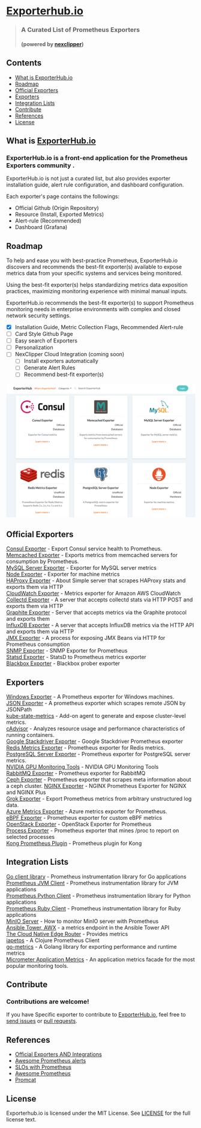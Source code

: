 # [Exporterhub.io](https://exporterhub.io/)
> ### A Curated List of Prometheus Exporters 
> #### (powered by [nexclipper](https://nexclipper.io))

## Contents

- [What is ExporterHub.io](https://github.com/NexClipper/exporterhub.io#what-is-exporterhubio)
- [Roadmap](https://github.com/NexClipper/exporterhub.io#roadmap)
- [Official Exporters](https://github.com/NexClipper/exporterhub.io#official-exporters)
- [Exporters](https://github.com/NexClipper/exporterhub.io#exporters)
- [Integration Lists](https://github.com/NexClipper/exporterhub.io#integration-lists)
- [Contribute](https://github.com/NexClipper/exporterhub.io#contribute)
- [References](https://github.com/NexClipper/exporterhub.io#references)
- [License](https://github.com/NexClipper/exporterhub.io#license)

## What is [ExporterHub.io](https://exporterhub.io/)

### ExporterHub.io is a front-end application for the Prometheus Exporters community .

ExporterHub.io is not just a curated list, but also provides exporter installation guide, alert rule configuration, and dashboard configuration.

Each exporter's page contains the followings:

- Official Github (Origin Repository)
- Resource (Install, Exported Metrics)
- Alert-rule (Recommended)
- Dashboard (Grafana)


## Roadmap

To help and ease you with best-practice Prometheus, ExporterHub.io discovers and recommends the best-fit exporter(s) available to expose metrics data from your specific systems and services being monitored.

Using the best-fit exporter(s) helps standardizing metrics data exposition practices, maximizing monitoring experience with minimal manual inputs.

ExporterHub.io recommends the best-fit exporter(s) to support Prometheus monitoring needs in enterprise environments with complex and closed network security settings.


* [x] Installation Guide, Metric Collection Flags, Recommended Alert-rule
* [ ] Card Style Github Page
* [ ] Easy search of Exporters
* [ ] Personalization
* [ ] NexClipper Cloud Integration (coming soon)
  * [ ] Install exporters automatically
  * [ ] Generate Alert Rules
  * [ ] Recommend best-fit exporter(s)

![exporterhub](./media/exporterhub.png)

## Official Exporters

[Consul Exporter](https://github.com/NexClipper/exporterhub.io/blob/master/lists/consul/README.md) - Export Consul service health to Prometheus.  
[Memcached Exporter](https://github.com/NexClipper/exporterhub.io/blob/master/lists/memcached/README.md) - Exports metrics from memcached servers for consumption by Prometheus.   
[MySQL Server Exporter](https://github.com/NexClipper/exporterhub.io/blob/master/lists/mysql/README.md) - Exporter for MySQL server metrics   
[Node Exporter](https://github.com/NexClipper/exporterhub.io/blob/master/lists/node/README.md) - Exporter for machine metrics   
[HAProxy Exporter](https://github.com/NexClipper/exporterhub.io/blob/master/lists/haproxy/README.md) - About
Simple server that scrapes HAProxy stats and exports them via HTTP   
[CloudWatch Exporter](https://github.com/prometheus/cloudwatch_exporter) - Metrics exporter for Amazon AWS CloudWatch   
[Collectd Exporter](https://github.com/prometheus/collectd_exporter) - A server that accepts collectd stats via HTTP POST and exports them via HTTP   
[Graphite Exporter](https://github.com/prometheus/graphite_exporter) - Server that accepts metrics via the Graphite protocol and exports them   
[InfluxDB Exporter](https://github.com/prometheus/influxdb_exporter) - A server that accepts InfluxDB metrics via the HTTP API and exports them via HTTP  
[JMX Exporter](https://github.com/prometheus/jmx_exporter) - A process for exposing JMX Beans via HTTP for Prometheus consumption   
[SNMP Exporter](https://github.com/prometheus/snmp_exporter) - SNMP Exporter for Prometheus   
[Statsd Exporter](https://github.com/prometheus/statsd_exporter) - StatsD to Prometheus metrics exporter   
[Blackbox Exporter](https://github.com/prometheus/blackbox_exporter) - Blackbox prober exporter   


## Exporters

[Windows Exporter](https://github.com/prometheus-community/windows_exporter) - A Prometheus exporter for Windows machines.    
[JSON Exporter](https://github.com/prometheus-community/json_exporter) - A prometheus exporter which scrapes remote JSON by JSONPath   
[kube-state-metrics](https://github.com/kubernetes/kube-state-metrics) - Add-on agent to generate and expose cluster-level metrics.    
[cAdvisor](https://github.com/google/cadvisor) - Analyzes resource usage and performance characteristics of running containers.   
[Google Stackdriver Exporter](https://github.com/prometheus-community/stackdriver_exporter) - Google Stackdriver Prometheus exporter   
[Redis Metrics Exporter](https://github.com/oliver006/redis_exporter) - Prometheus exporter for Redis metrics.   
[PostgreSQL Server Exporter](https://github.com/wrouesnel/postgres_exporter) - Prometheus exporter for PostgreSQL server metrics.   
[NVIDIA GPU Monitoring Tools](https://github.com/NVIDIA/gpu-monitoring-tools) - NVIDIA GPU Monitoring Tools   
[RabbitMQ Exporter](https://github.com/kbudde/rabbitmq_exporter) - Prometheus exporter for RabbitMQ     
[Ceph Exporter](https://github.com/digitalocean/ceph_exporter) - Prometheus exporter that scrapes meta information about a ceph cluster.
[NGINX Exporter](https://github.com/nginxinc/nginx-prometheus-exporter) - NGINX Prometheus Exporter for NGINX and NGINX Plus   
[Grok Exporter](https://github.com/fstab/grok_exporter) - Export Prometheus metrics from arbitrary unstructured log data.    
[Azure Metrics Exporter](https://github.com/RobustPerception/azure_metrics_exporter) - Azure metrics exporter for Prometheus.   
[eBPF Exporter](https://github.com/cloudflare/ebpf_exporter) - Prometheus exporter for custom eBPF metrics   
[OpenStack Exporter](https://github.com/openstack-exporter/openstack-exporter) - OpenStack Exporter for Prometheus    
[Process Exporter](https://github.com/ncabatoff/process-exporter) - Prometheus exporter that mines /proc to report on selected processes    
[Kong Prometheus Plugin](https://github.com/Kong/kong-plugin-prometheus) - Prometheus plugin for Kong    

## Integration Lists

[Go client library](https://github.com/prometheus/client_golang) - Prometheus instrumentation library for Go applications   
[Prometheus JVM Client](https://github.com/prometheus/client_java) - Prometheus instrumentation library for JVM applications   
[Prometheus Python Client](https://github.com/prometheus/client_python) - Prometheus instrumentation library for Python applications   
[Prometheus Ruby Client](https://github.com/prometheus/client_ruby) - Prometheus instrumentation library for Ruby applications   
[MinIO Server](https://github.com/minio/minio/blob/master/docs/metrics/prometheus/README.md) - How to monitor MinIO server with Prometheus   
[Ansible Tower, AWX](https://docs.ansible.com/ansible-tower/latest/html/administration/metrics.html) - a metrics endpoint in the Ansible Tower API   
[The Cloud Native Edge Router](https://github.com/containous/traefik) - Provides metrics   
[iapetos](https://github.com/clj-commons/iapetos) - A Clojure Prometheus Client   
[go-metrics](https://github.com/armon/go-metrics) - A Golang library for exporting performance and runtime metrics   
[Micrometer Application Metrics](https://micrometer.io/docs/registry/prometheus) - An application metrics facade for the most popular monitoring tools.   

## Contribute
### Contributions are welcome!   
If you have Specific exporter to contribute to [ExporterHub.io](https://exporterhub.io/), feel free to [send issues](https://github.com/NexClipper/exporterhub.io/issues) or [pull requests](https://github.com/NexClipper/exporterhub.io/pulls).  

## References
- [Official Exporters AND Integrations](https://prometheus.io/docs/instrumenting/exporters/)
- [Awesome Prometheus alerts](https://awesome-prometheus-alerts.grep.to/)
- [SLOs with Prometheus](https://promtools.dev/)
- [Awesome Prometheus](https://github.com/roaldnefs/awesome-prometheus)
- [Promcat](https://promcat.io/)


## License
Exporterhub.io is licensed under the MIT License. See [LICENSE](https://github.com/NexClipper/exporterhub.io/blob/master/LICENSE) for the full license text.